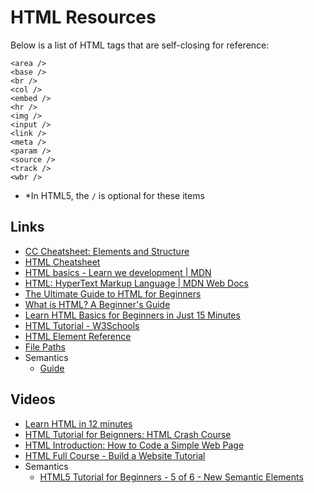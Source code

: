 # HTML Resources

Below is a list of HTML tags that are self-closing for reference:

```
<area />
<base />
<br />
<col />
<embed />
<hr />
<img />
<input />
<link />
<meta />
<param />
<source />
<track />
<wbr />
```

* *In HTML5, the `/` is optional for these items

## Links

* [CC Cheatsheet: Elements and Structure](https://www.codecademy.com/learn/learn-html/modules/learn-html-elements/cheatsheet)
* [HTML Cheatsheet](https://htmlcheatsheet.com/)
* [HTML basics - Learn we development | MDN](https://developer.mozilla.org/en-US/docs/Learn/Getting_started_with_the_web/HTML_basics)
* [HTML: HyperText Markup Language | MDN Web Docs](https://developer.mozilla.org/en-US/docs/Web/HTML)
* [The Ultimate Guide to HTML for Beginners](https://blog.hubspot.com/website/html)
* [What is HTML? A Beginner's Guide](https://careerfoundry.com/en/blog/web-development/what-is-html-a-beginners-guide/)
* [Learn HTML Basics for Beginners in Just 15 Minutes](https://www.freecodecamp.org/news/html-basics-for-beginners/)
* [HTML Tutorial - W3Schools](https://www.w3schools.com/html/)
* [HTML Element Reference](https://www.w3schools.com/TAgs/default.asp)
* [File Paths](https://www.w3schools.com/html/html_filepaths.asp)
* Semantics
  * [Guide](https://www.w3schools.com/html/html5_semantic_elements.asp)

## Videos

* [Learn HTML in 12 minutes](https://www.youtube.com/watch?v=bWPMSSsVdPk)
* [HTML Tutorial for Beignners: HTML Crash Course](https://www.youtube.com/watch?v=qz0aGYrrlhU)
* [HTML Introduction: How to Code a Simple Web Page](https://www.youtube.com/watch?v=WwNuvGLblJU)
* [HTML Full Course - Build a Website Tutorial](https://www.youtube.com/watch?v=pQN-pnXPaVg)
* Semantics
  * [HTML5 Tutorial for Beginners - 5 of 6 - New Semantic Elements](https://www.youtube.com/watch?v=dDn9uw7N9Xg)
